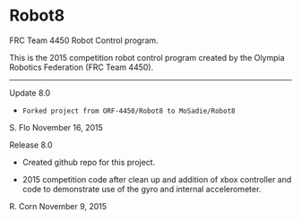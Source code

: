 # Robot8
FRC Team 4450 Robot Control program.

This is the 2015 competition robot control program created by the Olympia Robotics Federation (FRC Team 4450).
***************************************************************************************************************

Update 8.0

*     Forked project from ORF-4450/Robot8 to MoSadie/Robot8

S. Flo
November 16, 2015

Release 8.0

*    Created github repo for this project.

*    2015 competition code after clean up and addition of xbox controller and code to demonstrate use of
	the gyro and internal accelerometer.

R. Corn
November 9, 2015
